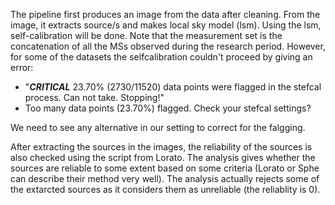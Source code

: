 

The pipeline first produces an image from the data after cleaning. From the image, it extracts source/s and makes local sky model (lsm). Using the lsm, self-calibration will be done. Note that the measurement set is the concatenation of all the MSs observed during the research period. However, for some of the datasets the selfcalibration couldn't proceed by giving an error:

- "***CRITICAL*** 23.70% (2730/11520) data points were flagged in the stefcal process. Can not take. Stopping!" 
- Too many data points (23.70%) flagged. Check your stefcal settings?

We need to see any alternative in our setting to correct for the falgging.

After extracting the sources in the images, the reliability of the sources is also checked using the script from Lorato. The analysis gives whether the sources are reliable to some extent based on some criteria (Lorato or Sphe can describe their method very well). The analysis actually rejects some of the extarcted sources as it considers them as unreliable (the reliablity is 0). 

